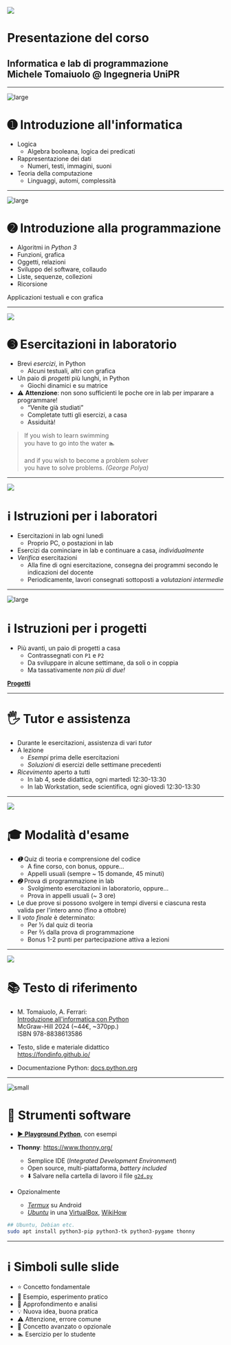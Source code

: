 ![](https://fondinfo.github.io/images/games/waving-hand.svg)
# Presentazione del corso
## Informatica e lab di programmazione<br> Michele Tomaiuolo @ Ingegneria UniPR

---

![large](https://fondinfo.github.io/images/sys/globe.jpg)
# ➊ Introduzione all'informatica

- Logica
    - Algebra booleana, logica dei predicati
- Rappresentazione dei dati
    - Numeri, testi, immagini, suoni
- Teoria della computazione
    - Linguaggi, automi, complessità

---

![large](https://fondinfo.github.io/images/misc/space-invaders-school.png)
# ➋ Introduzione alla programmazione

- Algoritmi in *Python 3*
- Funzioni, grafica
- Oggetti, relazioni
- Sviluppo del software, collaudo
- Liste, sequenze, collezioni
- Ricorsione

>

Applicazioni testuali e con grafica

---

![](https://fondinfo.github.io/images/dev/geek-girl.svg)
# ➌ Esercitazioni in laboratorio

- Brevi *esercizi*, in Python
    - Alcuni testuali, altri con grafica
- Un paio di *progetti* più lunghi, in Python
    - Giochi dinamici e su matrice
- ⚠️ **Attenzione**: non sono sufficienti le poche ore in lab per imparare a programmare!
    - “Venite già studiati”
    - Completate tutti gli esercizi, a casa
    - Assiduità!

> If you wish to learn swimming <br> you have to go into the water 🏊 <br> <br> and if you wish to become a problem solver <br> you have to solve problems. *(George Polya)*

---

![](https://fondinfo.github.io/images/dev/lab.jpg)
# ℹ️ Istruzioni per i laboratori

- Esercitazioni in lab ogni lunedì
    - Proprio PC, o postazioni in lab
- Esercizi da cominciare in lab e continuare a casa, *individualmente*
- *Verifica* esercitazioni
    - Alla fine di ogni esercitazione, consegna dei programmi secondo le indicazioni del docente
    - Periodicamente, lavori consegnati sottoposti a *valutazioni intermedie*

---

![large](https://fondinfo.github.io/images/misc/videogames.png)
# ℹ️ Istruzioni per i progetti

- Più avanti, un paio di progetti a casa
    - Contrassegnati con `P1` e `P2`
    - Da sviluppare in alcune settimane, da soli o in coppia
    - Ma tassativamente *non più di due!*

[**Progetti**](progetti.html)

---

# 🖐️ Tutor e assistenza

- Durante le esercitazioni, assistenza di vari *tutor*
- A lezione
    - *Esempi* prima delle esercitazioni
    - *Soluzioni* di esercizi delle settimane precedenti
- *Ricevimento* aperto a tutti
    - In lab 4, sede didattica, ogni martedì 12:30-13:30
    - In lab Workstation, sede scientifica, ogni giovedì 12:30-13:30

---

![](https://fondinfo.github.io/images/misc/quiz.png)
# 🎓 Modalità d'esame

- *➊* Quiz di teoria e comprensione del codice
    - A fine corso, con bonus, oppure…
    - Appelli usuali (sempre ~ 15 domande, 45 minuti)
- *➋* Prova di programmazione in lab
    - Svolgimento esercitazioni in laboratorio, oppure…
    - Prova in appelli usuali (~ 3 ore)
- Le due prove si possono svolgere in tempi diversi e ciascuna resta valida per l'intero anno (fino a ottobre)
- Il *voto finale* è determinato:
    - Per ⅓ dal quiz di teoria
    - Per ⅔ dalla prova di programmazione
    - Bonus 1-2 punti per partecipazione attiva a lezioni

---

![](https://fondinfo.github.io/images/algo/fondinfo-book.jpg)
# 📚 Testo di riferimento

- M. Tomaiuolo, A. Ferrari: <br> [Introduzione all'informatica con Python](https://www.mheducation.it/9788838613586) <br> McGraw-Hill 2024 (~44€, ~370pp.) <br> ISBN 978-8838613586

- Testo, slide e materiale didattico <br> <https://fondinfo.github.io/>

- Documentazione Python: [docs.python.org](https://docs.python.org/3/)

---

![small](https://fondinfo.github.io/images/dev/python-logo.svg)
# 💾 Strumenti software

- **[▶️ Playground Python](https://fondinfo.github.io/play)**, con esempi

- **Thonny**: <https://www.thonny.org/>
    - Semplice IDE (*Integrated Development Environment*)
    - Open source, multi-piattaforma, *battery included*
    - ⬇️ Salvare nella cartella di lavoro il file [`g2d.py`](https://github.com/fondinfo/fondinfo/blob/master/g2d.py)

- Opzionalmente
    - [*Termux*](https://fondinfo.github.io/termux/) su Android
    - [*Ubuntu*](http://releases.ubuntu.com/24.04/) in una [VirtualBox](https://www.virtualbox.org/wiki/Downloads), [WikiHow](https://www.wikihow.com/Install-Ubuntu-on-VirtualBox)

``` sh
## Ubuntu, Debian etc.
sudo apt install python3-pip python3-tk python3-pygame thonny
```

---

# ℹ️ Simboli sulle slide

- ⭐️ Concetto fondamentale
- 🧪 Esempio, esperimento pratico
- 🔬 Approfondimento e analisi
- 💡️ Nuova idea, buona pratica
- ⚠️ Attenzione, errore comune
- 🥷 Concetto avanzato o opzionale
- 🏊️ Esercizio per lo studente
